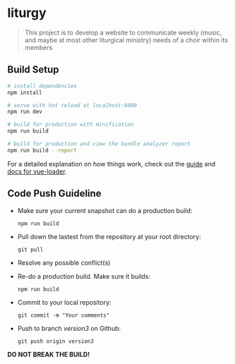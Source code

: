 # liturgy

> This project is to develop a website to communicate weekly (music, and maybe at most other liturgical ministry) needs of a choir within its members

## Build Setup

``` bash
# install dependencies
npm install

# serve with hot reload at localhost:8080
npm run dev

# build for production with minification
npm run build

# build for production and view the bundle analyzer report
npm run build --report
```

For a detailed explanation on how things work, check out the [guide](http://vuejs-templates.github.io/webpack/) and [docs for vue-loader](http://vuejs.github.io/vue-loader).

## Code Push Guideline

* Make sure your current snapshot can do a production build:

  `npm run build`

* Pull down the lastest from the repository at your root directory:

  `git pull`
  
* Resolve any possible conflict(s)

* Re-do a production build. Make sure it builds:

  `npm run build`

* Commit to your local repository:

  `git commit -m "Your comments" `
  
* Push to branch *version3* on Github:

  `git push origin version3`

**DO NOT BREAK THE BUILD!**
